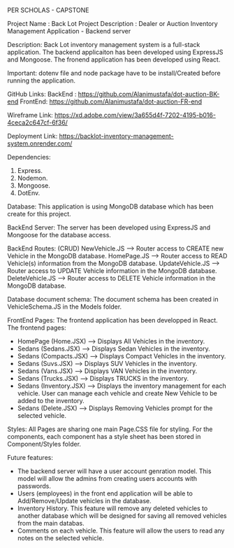 PER SCHOLAS - CAPSTONE

Project Name : Back Lot
Project Description : Dealer or Auction Inventory Management Application - Backend server

Description: Back Lot inventory management system is a full-stack application. The backend applicaiton has been developed using ExpressJS and Mongoose. The fronend application has been developed using React.

Important: dotenv file and node package have to be install/Created before running the application.

GitHub Links:
BackEnd : https://github.com/Alanimustafa/dot-auction-BK-end
FrontEnd: https://github.com/Alanimustafa/dot-auction-FR-end

Wireframe Link:
https://xd.adobe.com/view/3a655d4f-7202-4195-b016-4ceca2c647cf-6f36/

Deployment Link:
https://backlot-inventory-management-system.onrender.com/

Dependencies:

1. Express.
2. Nodemon.
3. Mongoose.
4. DotEnv.

Database: This application is using MongoDB database which has been create for this project.

BackEnd Server:
The server has been developed using ExpressJS and Mongoose for the database access.

BackEnd Routes: (CRUD)
NewVehicle.JS --> Router access to CREATE new Vehicle in the MongoDB database.
HomePage.JS --> Router access to READ Vehicle(s) information from the MongoDB database.
UpdateVehicle.JS --> Router access to UPDATE Vehicle information in the MongoDB database.
DeleteVehicle.JS --> Router access to DELETE Vehicle information in the MongoDB database.

Database document schema:
The document schema has been created in VehicleSchema.JS in the Models folder.

FrontEnd Pages:
The frontend application has been developped in React. The frontend pages:

- HomePage (Home.JSX) --> Displays All Vehicles in the inventory.
- Sedans (Sedans.JSX) --> Displays Sedan Vehicles in the inventory.
- Sedans (Compacts.JSX) --> Displays Compact Vehicles in the inventory.
- Sedans (Suvs.JSX) --> Displays SUV Vehicles in the inventory.
- Sedans (Vans.JSX) --> Displays VAN Vehicles in the inventory.
- Sedans (Trucks.JSX) --> Displays TRUCKS in the inventory.
- Sedans (Inventory.JSX) --> Displays the inventory management for each vehicle. User can manage each vehicle and create New Vehicle to be added to the inventory.
- Sedans (Delete.JSX) --> Displays Removing Vehicles prompt for the selected vehicle.

Styles:
All Pages are sharing one main Page.CSS file for styling. For the components, each component has a style sheet has been stored in Component/Styles folder.

Future features:

- The backend server will have a user account genration model. This model will allow the admins from creating users accounts with passwords.
- Users (employees) in the front end application will be able to Add/Remove/Update vehicles in the database.
- Inventory History. This feature will remove any deleted vehicles to another database which will be designed for saving all removed vehicles from the main databas.
- Comments on each vehicle. This feature will allow the users to read any notes on the selected vehicle.
